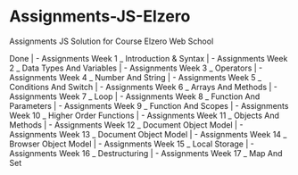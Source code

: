 # Assignments-JS-Elzero
Assignments JS Solution for Course Elzero Web School

Done
   | - Assignments Week 1  _ Introduction & Syntax
   | - Assignments Week 2  _ Data Types And Variables 
   | - Assignments Week 3  _ Operators
   | - Assignments Week 4  _ Number And String
   | - Assignments Week 5  _ Conditions And Switch
   | - Assignments Week 6  _ Arrays And Methods
   | - Assignments Week 7  _ Loop
   | - Assignments Week 8  _ Function And Parameters
   | - Assignments Week 9  _ Function And Scopes
   | - Assignments Week 10 _ Higher Order Functions
   | - Assignments Week 11 _ Objects And Methods
   | - Assignments Week 12 _ Document Object Model
   | - Assignments Week 13 _ Document Object Model
   | - Assignments Week 14 _ Browser Object Model
   | - Assignments Week 15 _ Local Storage
   | - Assignments Week 16 _ Destructuring
   | - Assignments Week 17 _ Map And Set